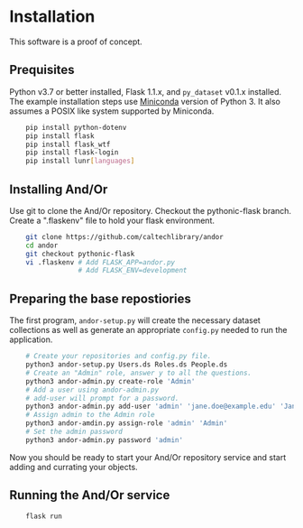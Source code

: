 
# Installation

This software is a proof of concept. 

## Prequisites

Python v3.7 or better installed, Flask 1.1.x, and `py_dataset` v0.1.x 
installed.  The example installation steps use 
[Miniconda](https://docs.conda.io/en/latest/miniconda.html "Miniconda installation page") version of Python 3.  It also assumes a POSIX like
system supported by Miniconda.

```bash
    pip install python-dotenv
    pip install flask
    pip install flask_wtf
    pip install flask-login
    pip install lunr[languages]
```

## Installing And/Or

Use git to clone the And/Or repository. Checkout the pythonic-flask branch.
Create a ".flaskenv" file to hold your flask environment.

```bash
    git clone https://github.com/caltechlibrary/andor
    cd andor
    git checkout pythonic-flask
    vi .flaskenv # Add FLASK_APP=andor.py  
                 # Add FLASK_ENV=development
```

## Preparing the base repostiories

The first program, `andor-setup.py` will create the necessary dataset
collections as well as generate an appropriate `config.py` needed to run the
application.

```bash
    # Create your repositories and config.py file.
    python3 andor-setup.py Users.ds Roles.ds People.ds
    # Create an "Admin" role, answer y to all the questions.
    python3 andor-admin.py create-role 'Admin'
    # Add a user using andor-admin.py
    # add-user will prompt for a password.
    python3 andor-admin.py add-user 'admin' 'jane.doe@example.edu' 'Jane Doe'
    # Assign admin to the Admin role
    python3 andor-amdin.py assign-role 'admin' 'Admin'
    # Set the admin password
    python3 andor-admin.py password 'admin'
```

Now you should be ready to start your And/Or repository service and start
adding and currating your objects.

## Running the And/Or service

```bash
    flask run
```
